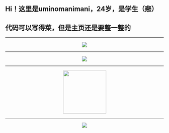 ## Hi！这里是uminomanimani，24岁，是学生（~~悲~~）

## 代码可以写得菜，但是主页还是要整一整的

***

<div align="center"> <img src="https://github-readme-stats.vercel.app/api/top-langs/?username=uminomanimani&hide_title=true&hide_border=true&layout=compact&langs_count=6&text_color=000&icon_color=fff&bg_color=0,52fa5a,4dfcff,c64dff&theme=graywhite" /> </div>

***

<div align="center"> <img src="https://github-profile-trophy.vercel.app/?username=uminomanimani" /> </div>

***

<div align="center"> <img height="137px" src="https://github-readme-stats.vercel.app/api?username=uminomanimani&hide_title=true&hide_border=true&show_icons=trueline_height=21&text_color=000&icon_color=000&bg_color=0,ea6161,ffc64d,fffc4d,52fa5a&theme=graywhite" /> </div>

***

<div align="center"> <img src="https://github-readme-streak-stats.herokuapp.com/?user=uminomanimani" /> </div>

